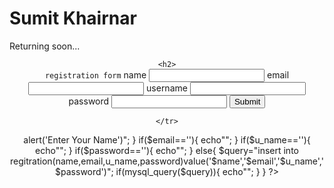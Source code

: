 # Sumit Khairnar
Returning soon...

   <!doctype html>
<html>
<head>
<meta http-equiv="content-type" content="text/html"; charset="utf-8"/>
<title>registration form</title>
</head>
<body>
<form id="formal" name="formal" method="post" action="index.php">
<div align="center"

    <h2>
    registration form
  </h2>
    

  <tr>
      <td width="165">name</td>
      <td width="163">
      <input type="text" name="name" id="textfield"/></td>
    </tr>
    <tr>
      <td>email</td>
      <td>
      <input type="email" name="email" id="textfield2"/></td>
    </tr>
    <tr>
      <td>username</td>
      <td><input type="text" name="u_name" id="textfield3"/></td>
    </tr>
    <tr>
      <td>password</td>
      <td><input type="password" name="password" id="textfield4"/></td>
    </tr>
    <tr>
      <td colspan="2"><input type="submit" name="submit" id="button" value="Submit" /></td>
    
	</tr>
  
  </form>
</body>
</html>

<?php $con=mysql_connect("localhost","root","") or die (mysql_error()); $db=mysql_select_db('my_db', $con)or die (mysql_error()); if(isset($_POST['submit'])){ $name=$_POST['name']; $email=$_POST['email']; $u_name=$_POST['u_name']; $password=$_POST['password'];} if($name==''){ echo"<script>alert('Enter Your Name')</script>"; } if($email==''){ echo"<script>alert('Enter Your Email')</script>"; } if($u_name==''){ echo"<script>alert('Enter Your User Name')</script>"; } if($password==''){ echo"<script>alert('Enter Your Password')</script>"; } else{ $query="insert into regitration(name,email,u_name,password)value('$name','$email','$u_name','$password')"; if(mysql_query($query)){ echo"<script>alert('You are Succesfull register')</script>"; } } ?>











      











                      

